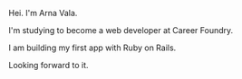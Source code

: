 Hei. I'm Arna Vala.

I'm studying to become a web developer at Career Foundry.

I am building my first app with Ruby on Rails.

Looking forward to it.


